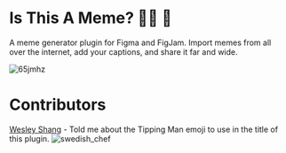 # Is This A Meme? 💁🏻 🦋

A meme generator plugin for Figma and FigJam. Import memes from all over the internet, add your captions, and share it far and wide.

![65jmhz](https://user-images.githubusercontent.com/6137765/154431934-3641c445-49cc-4890-b818-2013d1c70815.jpg)

# Contributors

[Wesley Shang](https://wesleyshang.com) - Told me about the Tipping Man emoji to use in the title of this plugin. ![swedish_chef](https://user-images.githubusercontent.com/6137765/154440551-26952026-0066-40ec-9a06-1b08c7591fd5.jpg)
